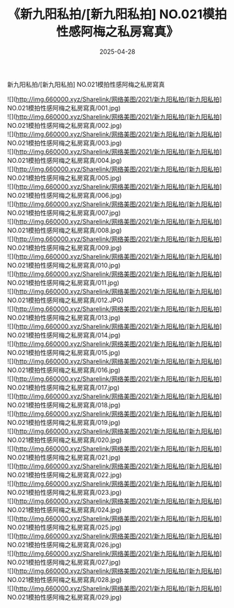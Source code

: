 ﻿---
layout: post
title:  《新九阳私拍/[新九阳私拍] NO.021模拍性感阿梅之私房寫真》
date:   2025-04-28
img: http://img.660000.xyz/Sharelink/网络美图/2021/新九阳私拍/[新九阳私拍] NO.021模拍性感阿梅之私房寫真/000.jpg
categories: [美女, 清纯, 唯美]
---

新九阳私拍/[新九阳私拍] NO.021模拍性感阿梅之私房寫真

 ![](http://img.660000.xyz/Sharelink/网络美图/2021/新九阳私拍/[新九阳私拍] NO.021模拍性感阿梅之私房寫真/001.jpg) <br>![](http://img.660000.xyz/Sharelink/网络美图/2021/新九阳私拍/[新九阳私拍] NO.021模拍性感阿梅之私房寫真/002.jpg) <br>![](http://img.660000.xyz/Sharelink/网络美图/2021/新九阳私拍/[新九阳私拍] NO.021模拍性感阿梅之私房寫真/003.jpg) <br>![](http://img.660000.xyz/Sharelink/网络美图/2021/新九阳私拍/[新九阳私拍] NO.021模拍性感阿梅之私房寫真/004.jpg) <br>![](http://img.660000.xyz/Sharelink/网络美图/2021/新九阳私拍/[新九阳私拍] NO.021模拍性感阿梅之私房寫真/005.jpg) <br>![](http://img.660000.xyz/Sharelink/网络美图/2021/新九阳私拍/[新九阳私拍] NO.021模拍性感阿梅之私房寫真/006.jpg) <br>![](http://img.660000.xyz/Sharelink/网络美图/2021/新九阳私拍/[新九阳私拍] NO.021模拍性感阿梅之私房寫真/007.jpg) <br>![](http://img.660000.xyz/Sharelink/网络美图/2021/新九阳私拍/[新九阳私拍] NO.021模拍性感阿梅之私房寫真/008.jpg) <br>![](http://img.660000.xyz/Sharelink/网络美图/2021/新九阳私拍/[新九阳私拍] NO.021模拍性感阿梅之私房寫真/009.jpg) <br>![](http://img.660000.xyz/Sharelink/网络美图/2021/新九阳私拍/[新九阳私拍] NO.021模拍性感阿梅之私房寫真/010.jpg) <br>![](http://img.660000.xyz/Sharelink/网络美图/2021/新九阳私拍/[新九阳私拍] NO.021模拍性感阿梅之私房寫真/011.jpg) <br>![](http://img.660000.xyz/Sharelink/网络美图/2021/新九阳私拍/[新九阳私拍] NO.021模拍性感阿梅之私房寫真/012.JPG) <br>![](http://img.660000.xyz/Sharelink/网络美图/2021/新九阳私拍/[新九阳私拍] NO.021模拍性感阿梅之私房寫真/013.jpg) <br>![](http://img.660000.xyz/Sharelink/网络美图/2021/新九阳私拍/[新九阳私拍] NO.021模拍性感阿梅之私房寫真/014.jpg) <br>![](http://img.660000.xyz/Sharelink/网络美图/2021/新九阳私拍/[新九阳私拍] NO.021模拍性感阿梅之私房寫真/015.jpg) <br>![](http://img.660000.xyz/Sharelink/网络美图/2021/新九阳私拍/[新九阳私拍] NO.021模拍性感阿梅之私房寫真/016.jpg) <br>![](http://img.660000.xyz/Sharelink/网络美图/2021/新九阳私拍/[新九阳私拍] NO.021模拍性感阿梅之私房寫真/017.jpg) <br>![](http://img.660000.xyz/Sharelink/网络美图/2021/新九阳私拍/[新九阳私拍] NO.021模拍性感阿梅之私房寫真/018.jpg) <br>![](http://img.660000.xyz/Sharelink/网络美图/2021/新九阳私拍/[新九阳私拍] NO.021模拍性感阿梅之私房寫真/019.jpg) <br>![](http://img.660000.xyz/Sharelink/网络美图/2021/新九阳私拍/[新九阳私拍] NO.021模拍性感阿梅之私房寫真/020.jpg) <br>![](http://img.660000.xyz/Sharelink/网络美图/2021/新九阳私拍/[新九阳私拍] NO.021模拍性感阿梅之私房寫真/021.jpg) <br>![](http://img.660000.xyz/Sharelink/网络美图/2021/新九阳私拍/[新九阳私拍] NO.021模拍性感阿梅之私房寫真/022.jpg) <br>![](http://img.660000.xyz/Sharelink/网络美图/2021/新九阳私拍/[新九阳私拍] NO.021模拍性感阿梅之私房寫真/023.jpg) <br>![](http://img.660000.xyz/Sharelink/网络美图/2021/新九阳私拍/[新九阳私拍] NO.021模拍性感阿梅之私房寫真/024.jpg) <br>![](http://img.660000.xyz/Sharelink/网络美图/2021/新九阳私拍/[新九阳私拍] NO.021模拍性感阿梅之私房寫真/025.jpg) <br>![](http://img.660000.xyz/Sharelink/网络美图/2021/新九阳私拍/[新九阳私拍] NO.021模拍性感阿梅之私房寫真/026.jpg) <br>![](http://img.660000.xyz/Sharelink/网络美图/2021/新九阳私拍/[新九阳私拍] NO.021模拍性感阿梅之私房寫真/027.jpg) <br>![](http://img.660000.xyz/Sharelink/网络美图/2021/新九阳私拍/[新九阳私拍] NO.021模拍性感阿梅之私房寫真/028.jpg) <br>![](http://img.660000.xyz/Sharelink/网络美图/2021/新九阳私拍/[新九阳私拍] NO.021模拍性感阿梅之私房寫真/029.jpg) <br>